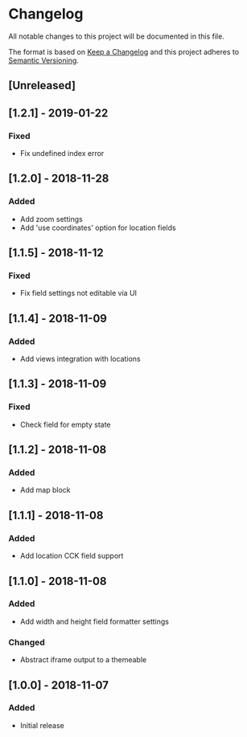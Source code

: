 Changelog
=========
All notable changes to this project will be documented in this file.

The format is based on [Keep a Changelog](http://keepachangelog.com/en/1.0.0/)
and this project adheres to [Semantic Versioning](http://semver.org/spec/v2.0.0.html).

[Unreleased]
------------

[1.2.1] - 2019-01-22
--------------------
### Fixed
- Fix undefined index error

[1.2.0] - 2018-11-28
--------------------
### Added
- Add zoom settings
- Add 'use coordinates' option for location fields

[1.1.5] - 2018-11-12
--------------------
### Fixed
- Fix field settings not editable via UI

[1.1.4] - 2018-11-09
--------------------
### Added
- Add views integration with locations

[1.1.3] - 2018-11-09
--------------------
### Fixed
- Check field for empty state

[1.1.2] - 2018-11-08
--------------------
### Added
- Add map block

[1.1.1] - 2018-11-08
--------------------
### Added
- Add location CCK field support

[1.1.0] - 2018-11-08
--------------------
### Added
- Add width and height field formatter settings

### Changed
- Abstract iframe output to a themeable

[1.0.0] - 2018-11-07
--------------------
### Added
- Initial release
